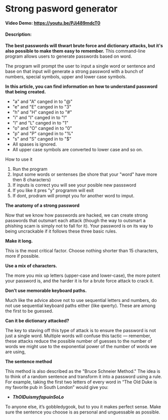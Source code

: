 # Strong pasword generator
#### Video Demo:  https://youtu.be/PJj489mdcT0
#### Description:
**The best passwords will thwart brute force and dictionary attacks, but it's also possible to make them easy to remember.**
This command-line program allows users to generate passwords based on word.

The program will prompt the user to input a single word or sentence and base on that input will generate a strong password with a bunch of numbers, special symbols, upper and lower case symbols.

**In this article, you can find information on how to understand password that being created.**
- "a" and "A" canged in to "@"
- "e" and "E" canged in to "3"
- "h" and "H" canged in to "#"
- "i" and "I" canged in to "!"
- "l" and "L" canged in to "1"
- "o" and "O" canged in to "0"
- "p" and "P" canged in to "%"
- "s" and "S" canged in to "$"
- All spases is ignored.
- All upper case symbols are converted to lower case and so on.

How to use it
1. Run the program
2. Input some words or sentenses (be shore that your "word" have more then 8 characters)
3. If inputs is correct you will see your posible new passsword
4. If you like it pres "y" programm will exit
5. If dont, prodram will prompt you for another word to imput.

**The anatomy of a strong password**

Now that we know how passwords are hacked, we can create strong passwords that outsmart each attack (though the way to outsmart a phishing scam is simply not to fall for it). Your password is on its way to being uncrackable if it follows these three basic rules.

**Make it long.**

This is the most critical factor. Choose nothing shorter than 15 characters, more if possible.

**Use a mix of characters.**

The more you mix up letters (upper-case and lower-case), the more potent your password is, and the harder it is for a brute force attack to crack it.

**Don’t use memorable keyboard paths.**

Much like the advice above not to use sequential letters and numbers, do not use sequential keyboard paths either (like qwerty). These are among the first to be guessed.

**Can it be dictionary attacked?**

The key to staving off this type of attack is to ensure the password is not just a single word. Multiple words will confuse this tactic — remember, these attacks reduce the possible number of guesses to the number of words we might use to the exponential power of the number of words we are using,

**The sentence method**

This method is also described as the "Bruce Schneier Method." The idea is to think of a random sentence and transform it into a password using a rule. For example, taking the first two letters of every word in “The Old Duke is my favorite pub in South London” would give you:

- ***ThOlDuismyfapuinSoLo***

To anyone else, it’s gobbledygook, but to you it makes perfect sense. Make sure the sentence you choose is as personal and unguessable as possible.